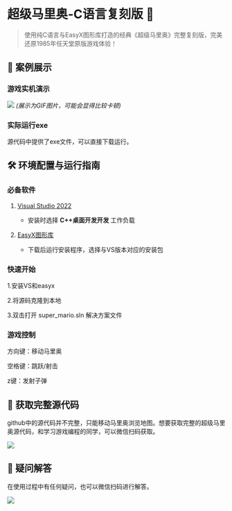 # 超级马里奥-C语言复刻版 🍄

> 使用纯C语言与EasyX图形库打造的经典《超级马里奥》完整复刻版，完美还原1985年任天堂原版游戏体验！

## 🌟 案例展示

### 游戏实机演示

![](https://pic.nihaocoding.com/202507111754846.gif)
*(展示为GIF图片，可能会显得比较卡顿)*

### 实际运行exe

源代码中提供了exe文件，可以直接下载运行。

## 🛠 环境配置与运行指南

### 必备软件
1. [Visual Studio 2022](https://visualstudio.microsoft.com/) 
   - 安装时选择 **C++桌面开发开发** 工作负载
   
2. [EasyX图形库](https://easyx.cn/)
   - 下载后运行安装程序，选择与VS版本对应的安装包
  
### 快速开始
1.安装VS和easyx

2.将源码克隆到本地

3.双击打开 super_mario.sln 解决方案文件

### 游戏控制
​​方向键​​：移动马里奥

​​空格键​​：跳跃/射击

z键：发射子弹

## 🔐 获取完整源代码
github中的源代码并不完整，只能移动马里奥浏览地图。想要获取完整的超级马里奥源代码，和学习游戏编程的同学，可以微信扫码获取。

![](https://pic.nihaocoding.com/github-%E5%B0%8F%E6%B8%B8%E6%88%8F.png)

## 📜 疑问解答

在使用过程中有任何疑问，也可以微信扫码进行解答。

![](https://pic.nihaocoding.com/github-%E5%B0%8F%E6%B8%B8%E6%88%8F.png)

 
